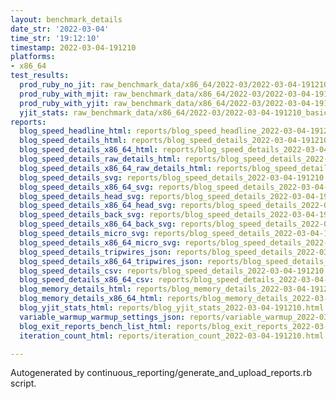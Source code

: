 ```yaml
---
layout: benchmark_details
date_str: '2022-03-04'
time_str: '19:12:10'
timestamp: 2022-03-04-191210
platforms:
- x86_64
test_results:
  prod_ruby_no_jit: raw_benchmark_data/x86_64/2022-03/2022-03-04-191210_basic_benchmark_prod_ruby_no_jit.json
  prod_ruby_with_mjit: raw_benchmark_data/x86_64/2022-03/2022-03-04-191210_basic_benchmark_prod_ruby_with_mjit.json
  prod_ruby_with_yjit: raw_benchmark_data/x86_64/2022-03/2022-03-04-191210_basic_benchmark_prod_ruby_with_yjit.json
  yjit_stats: raw_benchmark_data/x86_64/2022-03/2022-03-04-191210_basic_benchmark_yjit_stats.json
reports:
  blog_speed_headline_html: reports/blog_speed_headline_2022-03-04-191210.html
  blog_speed_details_html: reports/blog_speed_details_2022-03-04-191210.html
  blog_speed_details_x86_64_html: reports/blog_speed_details_2022-03-04-191210.x86_64.html
  blog_speed_details_raw_details_html: reports/blog_speed_details_2022-03-04-191210.raw_details.html
  blog_speed_details_x86_64_raw_details_html: reports/blog_speed_details_2022-03-04-191210.x86_64.raw_details.html
  blog_speed_details_svg: reports/blog_speed_details_2022-03-04-191210.svg
  blog_speed_details_x86_64_svg: reports/blog_speed_details_2022-03-04-191210.x86_64.svg
  blog_speed_details_head_svg: reports/blog_speed_details_2022-03-04-191210.head.svg
  blog_speed_details_x86_64_head_svg: reports/blog_speed_details_2022-03-04-191210.x86_64.head.svg
  blog_speed_details_back_svg: reports/blog_speed_details_2022-03-04-191210.back.svg
  blog_speed_details_x86_64_back_svg: reports/blog_speed_details_2022-03-04-191210.x86_64.back.svg
  blog_speed_details_micro_svg: reports/blog_speed_details_2022-03-04-191210.micro.svg
  blog_speed_details_x86_64_micro_svg: reports/blog_speed_details_2022-03-04-191210.x86_64.micro.svg
  blog_speed_details_tripwires_json: reports/blog_speed_details_2022-03-04-191210.tripwires.json
  blog_speed_details_x86_64_tripwires_json: reports/blog_speed_details_2022-03-04-191210.x86_64.tripwires.json
  blog_speed_details_csv: reports/blog_speed_details_2022-03-04-191210.csv
  blog_speed_details_x86_64_csv: reports/blog_speed_details_2022-03-04-191210.x86_64.csv
  blog_memory_details_html: reports/blog_memory_details_2022-03-04-191210.html
  blog_memory_details_x86_64_html: reports/blog_memory_details_2022-03-04-191210.x86_64.html
  blog_yjit_stats_html: reports/blog_yjit_stats_2022-03-04-191210.html
  variable_warmup_warmup_settings_json: reports/variable_warmup_2022-03-04-191210.warmup_settings.json
  blog_exit_reports_bench_list_html: reports/blog_exit_reports_2022-03-04-191210.bench_list.html
  iteration_count_html: reports/iteration_count_2022-03-04-191210.html

---
```

Autogenerated by continuous_reporting/generate_and_upload_reports.rb script.
